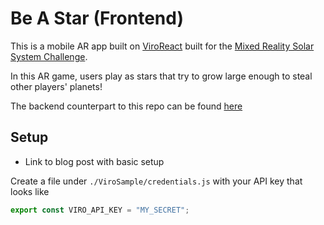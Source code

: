 # Be A Star (Frontend)

This is a mobile AR app built on [ViroReact](https://docs.viromedia.com) built for the [Mixed Reality Solar System Challenge](https://github.com/amnh/HackTheSolarSystem/wiki/A-Mixed-Reality-Solar-System).

In this AR game, users play as stars that try to grow large enough to steal other players' planets!

The backend counterpart to this repo can be found [here](https://github.com/HackTheSolarSystem/beAStar-back)

## Setup

- Link to blog post with basic setup

Create a file under `./ViroSample/credentials.js` with your API key that looks like

```js
export const VIRO_API_KEY = "MY_SECRET";
```